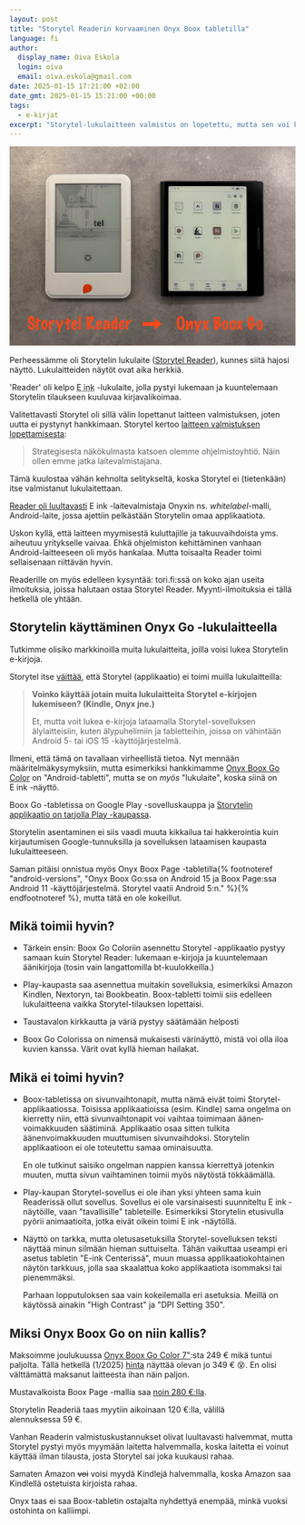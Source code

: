```yaml
---
layout: post
title: "Storytel Readerin korvaaminen Onyx Boox tabletilla"
language: fi
author:
  display_name: Oiva Eskola
  login: oiva
  email: oiva.eskola@gmail.com
date: 2025-01-15 17:21:00 +02:00
date_gmt: 2025-01-15 15:21:00 +00:00
tags:
  - e-kirjat
excerpt: "Storytel-lukulaitteen valmistus on lopetettu, mutta sen voi korvata Onyx Boox-tabletilla"
---
```


<img src="/images/2025/IMG_1677.webp" alt="Vasemmalla rikkinäinen Storytel Reader, oikealla Onyx Boox Go -lukulaite" width="686" />

Perheessämme oli Storytelin lukulaite ([Storytel Reader](https://www.storytel.com/fi/c/reader)), kunnes siitä hajosi näyttö. Lukulaitteiden näytöt ovat aika herkkiä.

'Reader' oli kelpo <abbr title='"sähköpaperinäyttö"'>E ink</abbr> -lukulaite, jolla pystyi lukemaan ja kuuntelemaan Storytelin tilaukseen kuuluvaa kirjavalikoimaa.

Valitettavasti Storytel oli sillä välin lopettanut laitteen valmistuksen, joten uutta ei pystynyt hankkimaan. Storytel kertoo [laitteen valmistuksen lopettamisesta](https://support.storytel.com/hc/fi/articles/13875414424732-Miksi-Storytel-Readerin-valmistus-lopetetaan):

> Strategisesta näkökulmasta katsoen olemme ohjelmistoyhtiö. Näin ollen emme jatka laitevalmistajana.

Tämä kuulostaa vähän kehnolta selitykseltä, koska Storytel ei (tietenkään) itse valmistanut lukulaitettaan.

[Reader oli luultavasti](https://github.com/ntherning/StorytelReaderMods?tab=readme-ov-file#versions) E ink -laitevalmistaja Onyxin ns. _whitelabel_-malli, Android-laite, jossa ajettiin pelkästään Storytelin omaa applikaatiota.

Uskon kyllä, että laitteen myymisestä kuluttajille ja takuuvaihdoista yms. aiheutuu yritykselle vaivaa. Ehkä ohjelmiston kehittäminen vanhaan Android-laitteeseen oli myös hankalaa. Mutta toisaalta Reader toimi sellaisenaan riittävän hyvin.

Readerille on myös edelleen kysyntää: tori.fi:ssä on koko ajan useita ilmoituksia, joissa halutaan ostaa Storytel Reader. Myynti-ilmoituksia ei tällä hetkellä ole yhtään.

## Storytelin käyttäminen Onyx Go -lukulaitteella

Tutkimme olisiko markkinoilla muita lukulaitteita, joilla voisi lukea Storytelin e-kirjoja.

Storytel itse [väittää](https://support.storytel.com/hc/fi/articles/13875414424732-Miksi-Storytel-Readerin-valmistus-lopetetaan), että Storytel (applikaatio) ei toimi muilla lukulaitteilla:

> **Voinko käyttää jotain muita lukulaitteita Storytel e-kirjojen lukemiseen? (Kindle, Onyx jne.)**
>
> Et, mutta voit lukea e-kirjoja lataamalla Storytel-sovelluksen älylaitteisiin, kuten älypuhelimiin ja tabletteihin, joissa on vähintään Android&nbsp;5- tai iOS&nbsp;15 -käyttöjärjestelmä.

Ilmeni, että tämä on tavallaan virheellistä tietoa. Nyt mennään määritelmäkysymyksiin, mutta esimerkiksi hankkimamme [Onyx Boox Go Color](https://shop.boox.com/products/gocolor7) on "Android-tabletti", mutta se on _myös_ "lukulaite", koska siinä on E&nbsp;ink -näyttö.

Boox Go -tabletissa on Google Play -sovelluskauppa ja [Storytelin applikaatio on tarjolla Play -kaupassa](https://play.google.com/store/apps/details?id=grit.storytel.app&hl=fi&pli=1).

Storytelin asentaminen ei siis vaadi muuta kikkailua tai hakkerointia kuin kirjautumisen Google-tunnuksilla ja sovelluksen lataamisen kaupasta lukulaitteeseen.

Saman pitäisi onnistua myös Onyx Boox Page -tabletilla{% footnoteref "android-versions", "Onyx Boox Go:ssa on Android 15 ja Boox Page:ssa Android 11 -käyttöjärjestelmä. Storytel vaatii Android 5:n." %}{% endfootnoteref %}, mutta tätä en ole kokeillut.

## Mikä toimii hyvin?

- Tärkein ensin: Boox Go Coloriin asennettu Storytel -applikaatio pystyy samaan kuin Storytel Reader: lukemaan e-kirjoja ja kuuntelemaan äänikirjoja (tosin vain langattomilla bt-kuulokkeilla.)

- Play-kaupasta saa asennettua muitakin sovelluksia, esimerkiksi Amazon Kindlen, Nextoryn, tai Bookbeatin. Boox-tabletti toimii siis edelleen lukulaitteena vaikka Storytel-tilauksen lopettaisi.

- Taustavalon kirkkautta ja väriä pystyy säätämään helposti

- Boox Go Colorissa on nimensä mukaisesti värinäyttö, mistä voi olla iloa kuvien kanssa. Värit ovat kyllä hieman hailakat.

## Mikä ei toimi hyvin?

- Boox-tabletissa on sivunvaihto&shy;napit, mutta nämä eivät toimi Storytel-applikaatiossa. Toisissa applikaatioissa (esim. Kindle) sama ongelma on kierretty niin, että sivunvaihto&shy;napit voi vaihtaa toimimaan äänen&shy;voimakkuuden säätiminä. Applikaatio osaa sitten tulkita äänenvoimakkuuden muuttumisen sivunvaihdoksi. Storytelin applikaatioon ei ole toteutettu samaa ominaisuutta.

  En ole tutkinut saisiko ongelman nappien kanssa kierrettyä jotenkin muuten, mutta sivun vaihtaminen toimii myös näytöstä tökkäämällä.

- Play-kaupan Storytel-sovellus ei ole ihan yksi yhteen sama kuin Readerissä ollut sovellus. Sovellus ei ole varsinaisesti suunniteltu E&nbsp;ink -näytöille, vaan "tavallisille" tableteille. Esimerkiksi Storytelin etusivulla pyörii animaatioita, jotka eivät oikein toimi E&nbsp;ink -näytöllä.

- Näyttö on tarkka, mutta oletusasetuksilla Storytel-sovelluksen teksti näyttää minun silmään hieman suttuiselta. Tähän vaikuttaa useampi eri asetus tabletin "E-ink Centerissä", muun muassa applikaatiokohtainen näytön tarkkuus, jolla saa skaalattua koko applikaatiota isommaksi tai pienemmäksi.

  Parhaan lopputuloksen saa vain kokeilemalla eri asetuksia. Meillä on käytössä ainakin "High Contrast" ja "DPI Setting 350".

## Miksi Onyx Boox Go on niin kallis?

Maksoimme joulukuussa [Onyx Boox Go Color 7"](https://www.proshop.fi/E-kirjan-lukulaite/Onyx-Boox-Go-Color-7-Black/3284873):sta 249&nbsp;€ mikä tuntui paljolta. Tällä hetkellä (1/2025) [hinta](https://hinta.fi/4940152/onyx-boox-go-color-7) näyttää olevan jo 349&nbsp;€ 😵. En olisi välttämättä maksanut laitteesta ihan näin paljon.

Mustavalkoista Boox Page -mallia saa [noin 280&nbsp;€:lla](https://hinta.fi/4312543/onyx-boox-page).

Storytelin Readeriä taas myytiin aikoinaan 120&nbsp;€:lla, välillä alennuksessa&nbsp;59&nbsp;€.

Vanhan Readerin valmistuskustannukset olivat luultavasti halvemmat, mutta Storytel pystyi myös myymään laitetta halvemmalla, koska laitetta ei voinut käyttää ilman tilausta, josta Storytel sai joka kuukausi rahaa.

Samaten Amazon ~~voi~~ voisi myydä Kindlejä halvemmalla, koska Amazon saa Kindlellä ostetuista kirjoista rahaa.

Onyx taas ei saa Boox-tabletin ostajalta nyhdettyä enempää, minkä vuoksi ostohinta on kalliimpi.